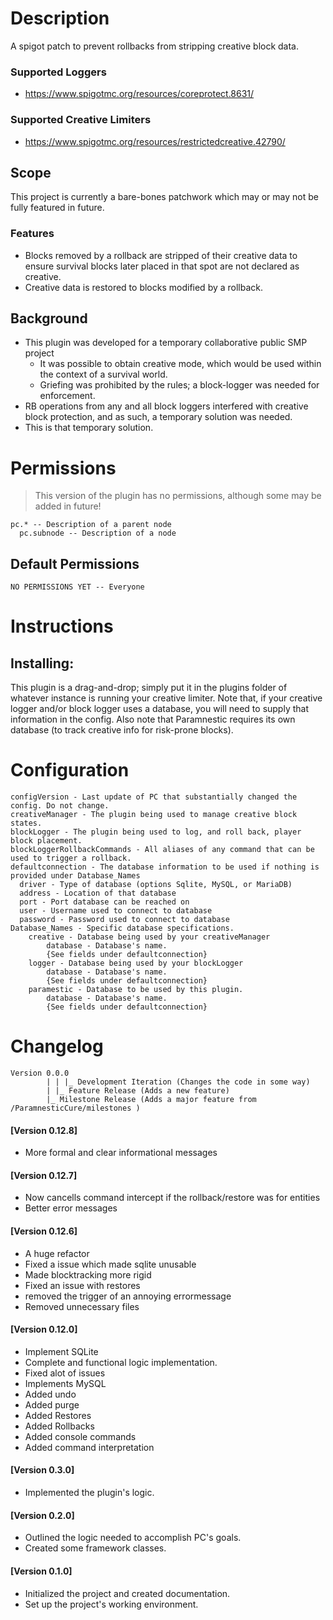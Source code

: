 # Description
A spigot patch to prevent rollbacks from stripping creative block data.

### Supported Loggers
- https://www.spigotmc.org/resources/coreprotect.8631/

### Supported Creative Limiters
- https://www.spigotmc.org/resources/restrictedcreative.42790/


## Scope
This project is currently a bare-bones patchwork which may or may not be fully featured in future.

### Features
- Blocks removed by a rollback are stripped of their creative data to ensure survival blocks later placed in that spot are not declared as creative.
- Creative data is restored to blocks modified by a rollback.

## Background
- This plugin was developed for a temporary collaborative public SMP project
  - It was possible to obtain creative mode, which would be used within the context of a survival world.
  - Griefing was prohibited by the rules; a block-logger was needed for enforcement.
- RB operations from any and all block loggers interfered with creative block protection, and as such, a temporary solution was needed.
- This is that temporary solution.

# Permissions
> This version of the plugin has no permissions, although some may be added in future!
```
pc.* -- Description of a parent node
  pc.subnode -- Description of a node
```
## Default Permissions
```
NO PERMISSIONS YET -- Everyone
```

# Instructions
## Installing:
This plugin is a drag-and-drop; simply put it in the plugins folder of whatever instance is running your creative limiter.
Note that, if your creative logger and/or block logger uses a database, you will need to supply that information in the config.
Also note that Paramnestic requires its own database (to track creative info for risk-prone blocks).

# Configuration
```
configVersion - Last update of PC that substantially changed the config. Do not change.
creativeManager - The plugin being used to manage creative block states.
blockLogger - The plugin being used to log, and roll back, player block placement.
blockLoggerRollbackCommands - All aliases of any command that can be used to trigger a rollback.
defaultconnection - The database information to be used if nothing is provided under Database_Names
  driver - Type of database (options Sqlite, MySQL, or MariaDB)
  address - Location of that database
  port - Port database can be reached on
  user - Username used to connect to database
  password - Password used to connect to database
Database_Names - Specific database specifications.
    creative - Database being used by your creativeManager
        database - Database's name.
        {See fields under defaultconnection}
    logger - Database being used by your blockLogger
        database - Database's name.
        {See fields under defaultconnection}
    paramestic - Database to be used by this plugin.
        database - Database's name.
        {See fields under defaultconnection}
```
# Changelog
```
Version 0.0.0
        | | |_ Development Iteration (Changes the code in some way)
        | |_ Feature Release (Adds a new feature)
        |_ Milestone Release (Adds a major feature from /ParamnesticCure/milestones )
```
#### [Version 0.12.8]
 - More formal and clear informational messages
#### [Version 0.12.7]
 - Now cancells command intercept if the rollback/restore was for entities
 - Better error messages
#### [Version 0.12.6]
 - A huge refactor
 - Fixed a issue which made sqlite unusable
 - Made blocktracking more rigid
 - Fixed an issue with restores
 - removed the trigger of an annoying errormessage
 - Removed unnecessary files
#### [Version 0.12.0]
 - Implement SQLite
 - Complete and functional logic implementation.
 - Fixed alot of issues
 - Implements MySQL
 - Added undo
 - Added purge
 - Added Restores
 - Added Rollbacks
 - Added console commands
 - Added command interpretation
#### [Version 0.3.0]
 - Implemented the plugin's logic.
#### [Version 0.2.0]
 - Outlined the logic needed to accomplish PC's goals.
 - Created some framework classes.
#### [Version 0.1.0]
 - Initialized the project and created documentation.
 - Set up the project's working environment.
